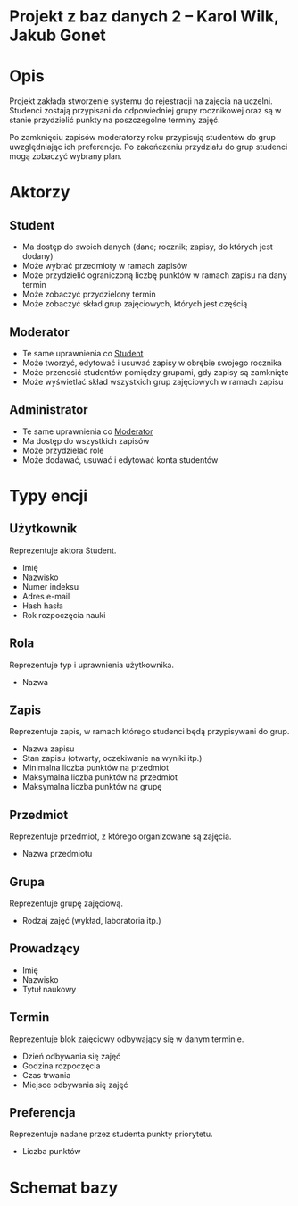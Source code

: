 # Projekt z baz danych 2 – Karol Wilk, Jakub Gonet

# Opis

Projekt zakłada stworzenie systemu do rejestracji na zajęcia na uczelni.
Studenci zostają przypisani do odpowiedniej grupy rocznikowej oraz są w stanie przydzielić punkty na poszczególne terminy zajęć.

Po zamknięciu zapisów moderatorzy roku przypisują studentów do grup uwzględniając ich preferencje. Po zakończeniu przydziału do grup studenci mogą zobaczyć wybrany plan.

# Aktorzy

## Student

- Ma dostęp do swoich danych (dane; rocznik; zapisy, do których jest dodany)
- Może wybrać przedmioty w ramach zapisów
- Może przydzielić ograniczoną liczbę punktów w ramach zapisu na dany termin
- Może zobaczyć przydzielony termin
- Może zobaczyć skład grup zajęciowych, których jest częścią

## Moderator

- Te same uprawnienia co [Student](#Student)
- Może tworzyć, edytować i usuwać zapisy w obrębie swojego rocznika
- Może przenosić studentów pomiędzy grupami, gdy zapisy są zamknięte
- Może wyświetlać skład wszystkich grup zajęciowych w ramach zapisu

## Administrator

- Te same uprawnienia co [Moderator](#Moderator)
- Ma dostęp do wszystkich zapisów
- Może przydzielać role
- Może dodawać, usuwać i edytować konta studentów

# Typy encji

## Użytkownik

Reprezentuje aktora Student.

- Imię
- Nazwisko
- Numer indeksu
- Adres e-mail
- Hash hasła
- Rok rozpoczęcia nauki

## Rola

Reprezentuje typ i uprawnienia użytkownika.

- Nazwa

## Zapis

Reprezentuje zapis, w ramach którego studenci będą przypisywani do grup.

- Nazwa zapisu
- Stan zapisu (otwarty, oczekiwanie na wyniki itp.)
- Minimalna liczba punktów na przedmiot
- Maksymalna liczba punktów na przedmiot
- Maksymalna liczba punktów na grupę

## Przedmiot

Reprezentuje przedmiot, z którego organizowane są zajęcia.

- Nazwa przedmiotu

## Grupa

Reprezentuje grupę zajęciową.

- Rodzaj zajęć (wykład, laboratoria itp.)

## Prowadzący

- Imię
- Nazwisko
- Tytuł naukowy

## Termin

Reprezentuje blok zajęciowy odbywający się w danym terminie.

- Dzień odbywania się zajęć
- Godzina rozpoczęcia
- Czas trwania
- Miejsce odbywania się zajęć

## Preferencja

Reprezentuje nadane przez studenta punkty priorytetu.

- Liczba punktów

# Schemat bazy
